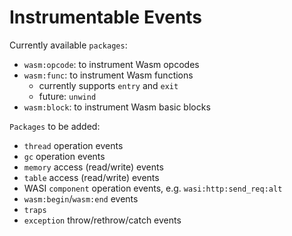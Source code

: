 # Instrumentable Events #

Currently available `packages`:
- `wasm:opcode`: to instrument Wasm opcodes
- `wasm:func`: to instrument Wasm functions
  - currently supports `entry` and `exit`
  - future: `unwind`
- `wasm:block`: to instrument Wasm basic blocks

`Packages` to be added:
- `thread` operation events
- `gc` operation events
- `memory` access (read/write) events
- `table` access (read/write) events
- WASI `component` operation events, e.g. `wasi:http:send_req:alt`
- `wasm:begin`/`wasm:end` events
- `traps`
- `exception` throw/rethrow/catch events
